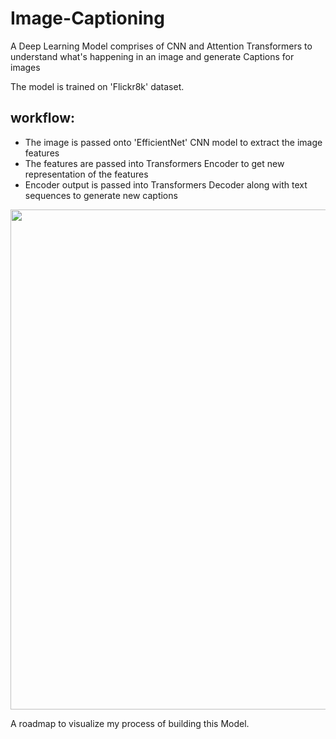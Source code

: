 # Image-Captioning
A Deep Learning Model comprises of CNN and Attention Transformers to understand what's happening in an image and generate Captions for images

The model is trained on 'Flickr8k' dataset.

## workflow:
- The image is passed onto 'EfficientNet' CNN model to extract the image features
- The features are passed into Transformers Encoder to get new representation of the features
- Encoder output is passed into Transformers Decoder along with text sequences to generate new captions

  
<p align = "left">
  <img width = 800 src = "https://github.com/0EnIgma1/Image-Captioning/blob/main/roadmap.png"
</p>

  A roadmap to visualize my process of building this Model.

